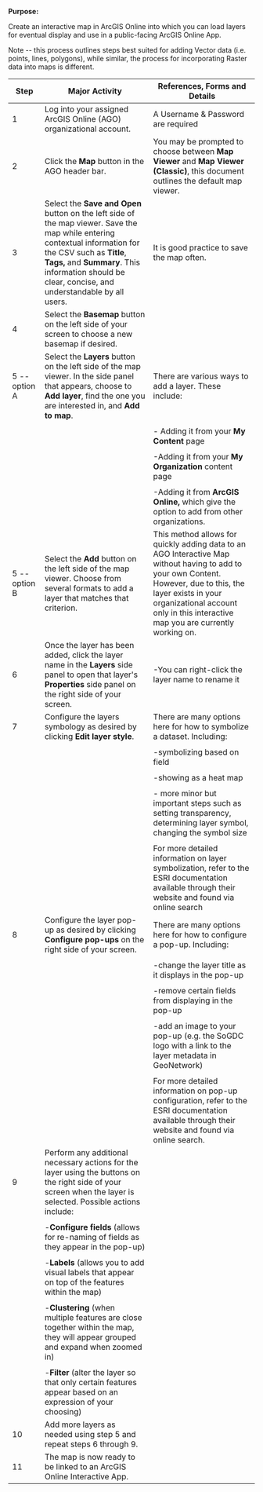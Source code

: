 **Purpose:**



Create an interactive map in ArcGIS Online into which you can load layers for eventual display and use in a public-facing ArcGIS Online App.



Note -- this process outlines steps best suited for adding Vector data (i.e. points, lines, polygons), while similar, the process for incorporating Raster data into maps is different.



| **Step** | **Major Activity** | **References, Forms and Details** |
| -------- | ------------------ | --------------------------------- |
| 1 | Log into your assigned ArcGIS Online (AGO) organizational account. | A Username & Password are required |
| 2 | Click the **Map** button in the AGO header bar. | You may be prompted to choose between **Map Viewer** and **Map Viewer (Classic)**, this document outlines the default map viewer. |
| 3 | Select the **Save and Open** button on the left side of the map viewer. Save the map while entering contextual information for the CSV such as **Title**, **Tags,** and **Summary**. This information should be clear, concise, and understandable by all users. | It is good practice to save the map often. |
| 4 | Select the **Basemap** button on the left side of your screen to choose a new basemap if desired. |  |
| 5 -- option A | Select the **Layers** button on the left side of the map viewer. In the side panel that appears, choose to **Add layer**, find the one you are interested in, and **Add to map**. | There are various ways to add a layer. These include: |
|  |  |  |
|  |  | \- Adding it from your **My Content** page |
|  |  |  |
|  |  | -Adding it from your **My Organization** content page |
|  |  |  |
|  |  | -Adding it from **ArcGIS Online,** which give the option to add from other organizations. |
| 5 -- option B | Select the **Add** button on the left side of the map viewer. Choose from several formats to add a layer that matches that criterion. | This method allows for quickly adding data to an AGO Interactive Map without having to add to your own Content. However, due to this, the layer exists in your organizational account only in this interactive map you are currently working on. |
| 6 | Once the layer has been added, click the layer name in the **Layers** side panel to open that layer's **Properties** side panel on the right side of your screen. | -You can right-click the layer name to rename it |
| 7 | Configure the layers symbology as desired by clicking **Edit layer style**. | There are many options here for how to symbolize a dataset. Including: |
|  |  |  |
|  |  | -symbolizing based on field |
|  |  |  |
|  |  | -showing as a heat map |
|  |  |  |
|  |  | \- more minor but important steps such as setting transparency, determining layer symbol, changing the symbol size |
|  |  |  |
|  |  | For more detailed information on layer symbolization, refer to the ESRI documentation available through their website and found via online search |
| 8 | Configure the layer pop-up as desired by clicking **Configure pop-ups** on the right side of your screen. | There are many options here for how to configure a pop-up. Including: |
|  |  |  |
|  |  | -change the layer title as it displays in the pop-up |
|  |  |  |
|  |  | -remove certain fields from displaying in the pop-up |
|  |  |  |
|  |  | -add an image to your pop-up (e.g. the SoGDC logo with a link to the layer metadata in GeoNetwork) |
|  |  |  |
|  |  | For more detailed information on pop-up configuration, refer to the ESRI documentation available through their website and found via online search. |
| 9 | Perform any additional necessary actions for the layer using the buttons on the right side of your screen when the layer is selected. Possible actions include: |  |
|  |  |  |
|  | \-**Configure fields** (allows for re-naming of fields as they appear in the pop-up) |  |
|  |  |  |
|  | \-**Labels** (allows you to add visual labels that appear on top of the features within the map) |  |
|  |  |  |
|  | \-**Clustering** (when multiple features are close together within the map, they will appear grouped and expand when zoomed in) |  |
|  |  |  |
|  | \-**Filter** (alter the layer so that only certain features appear based on an expression of your choosing) |  |
| 10 | Add more layers as needed using step 5 and repeat steps 6 through 9. |  |
| 11 | The map is now ready to be linked to an ArcGIS Online Interactive App. |  |

